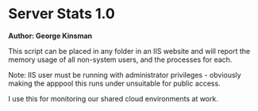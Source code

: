 # Server Stats 1.0 #
**Author: George Kinsman**

This script can be placed in any folder in an IIS website and will report the memory usage of all non-system users, and the processes for each.

Note: IIS user must be running with administrator privileges - obviously making the apppool this runs under unsuitable for public access.

I use this for monitoring our shared cloud environments at work.